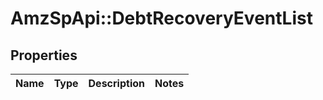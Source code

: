 # AmzSpApi::DebtRecoveryEventList

## Properties
Name | Type | Description | Notes
------------ | ------------- | ------------- | -------------

